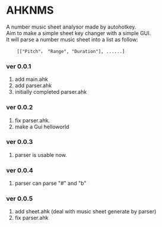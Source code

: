 # AHKNMS
A number music sheet analysor made by autohotkey. <br>
Aim to make a simple sheet key changer with a simple GUI.<br>
It will parse a number music sheet into a list as follow:

```autohotkey
    [["Pitch"， "Range", "Duration"], ......]
```

### ver 0.0.1

1. add main.ahk
2. add parser.ahk
3. initially completed parser.ahk

### ver 0.0.2

1. fix parser.ahk.
2. make a Gui helloworld

### ver 0.0.3

1. parser is usable now.

### ver 0.0.4

1. parser can parse "#" and "b"

### ver 0.0.5

1. add sheet.ahk (deal with music sheet generate by parser)
2. fix parser.ahk
